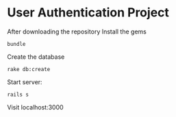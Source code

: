 # User Authentication Project

After downloading the repository
Install the gems

```
bundle
```

Create the database

```
rake db:create
```

Start server:

```
rails s
```

Visit localhost:3000
